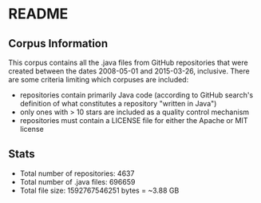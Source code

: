 # README

## Corpus Information

This corpus contains all the .java files from GitHub repositories that were created between the dates 2008-05-01 and 2015-03-26, inclusive.
There are some criteria limiting which corpuses are included:

* repositories contain primarily Java code (according to GitHub search's definition of what constitutes a repository "written in Java")
* only ones with > 10 stars are included as a quality control mechanism
* repositories must contain a LICENSE file for either the Apache or MIT license

## Stats

* Total number of repositories: 4637
* Total number of .java files: 696659
* Total file size: 1592767546251 bytes = ~3.88 GB
